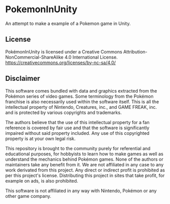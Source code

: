 # PokemonInUnity
An attempt to make a example of a Pokemon game in Unity.

## License
PokémonInUnity is licensed under a Creative Commons Attribution-NonCommercial-ShareAlike 4.0 International License. https://creativecommons.org/licenses/by-nc-sa/4.0/

## Disclaimer
This software comes bundled with data and graphics extracted from the Pokémon series of video games. Some terminology from the Pokémon franchise is also necessarily used within the software itself. This is all the intellectual property of Nintendo, Creatures, inc., and GAME FREAK, inc. and is protected by various copyrights and trademarks.

The authors believe that the use of this intellectual property for a fan reference is covered by fair use and that the software is significantly impaired without said property included. Any use of this copyrighted property is at your own legal risk.

This repository is brought to the community purely for referential and educational purposes, for hobbyists to learn how to make games as well as understand the mechanics behind Pokémon games. None of the authors or maintainers take any benefit from it. We are not affiliated in any case to any work derivated from this project. Any direct or indirect profit is prohibited as per this project's license. Distributing this project in sites that take profit, for example on ads, is also prohibited.

This software is not affiliated in any way with Nintendo, Pokémon or any other game company.
